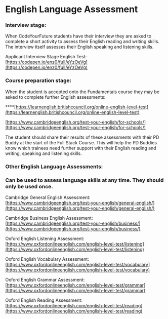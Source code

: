 # English Language Assessment

### **Interview stage:**

When CodeYourFuture students have their interview they are asked to complete a short activity to assess their English reading and writing skills. The interview itself assesses their English speaking and listening skills.

Applicant Interview Stage English Test: [https://codepen.io/enz0/full/eYzOeVg](https://codepen.io/enz0/full/eYzOeVg)

### **Course preparation stage:**

When the student is accepted onto the Fundamentals course they may be asked to complete further English assessments:

\*\*\*\*[https://learnenglish.britishcouncil.org/online-english-level-test](https://learnenglish.britishcouncil.org/online-english-level-test)

[https://www.cambridgeenglish.org/test-your-english/for-schools/](https://www.cambridgeenglish.org/test-your-english/for-schools/)

The student should share their results of these assessments with their PD Buddy at the start of the Full Stack Course. This will help the PD Buddies know which trainees need further support with their English reading and writing, speaking and listening skills.

### **Other English Language Assessments:** 

### **Can be used to assess language skills at any time. They should only be used once.** 

Cambridge General English Assessment: [https://www.cambridgeenglish.org/test-your-english/general-english/](https://www.cambridgeenglish.org/test-your-english/general-english/)

Cambridge Business English Assessment: [https://www.cambridgeenglish.org/test-your-english/business/](https://www.cambridgeenglish.org/test-your-english/business/)

Oxford English Listening Assessment: [https://www.oxfordonlineenglish.com/english-level-test/listening](https://www.oxfordonlineenglish.com/english-level-test/listening)

Oxford English Vocabulary Assessment: [https://www.oxfordonlineenglish.com/english-level-test/vocabulary](https://www.oxfordonlineenglish.com/english-level-test/vocabulary)

Oxford English Grammar Assessment: [https://www.oxfordonlineenglish.com/english-level-test/grammar](https://www.oxfordonlineenglish.com/english-level-test/grammar)

Oxford English Reading Assessment: [https://www.oxfordonlineenglish.com/english-level-test/reading](https://www.oxfordonlineenglish.com/english-level-test/reading)

